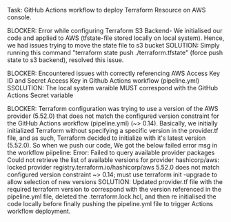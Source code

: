 
Task: GitHub Actions workflow to deploy Terraform Resource on AWS console.

BLOCKER: Error while configuring Terraform S3 Backend- We initialised our code and applied to AWS (tfstate-file stored locally on local system). Hence, we had issues trying to move the state file to s3 bucket
SOLUTION: Simply running this command "terraform state push ./terraform.tfstate" (force push state to s3 backend), resolved this issue.

BLOCKER: Encountered issues with correctly referencing AWS Access Key ID and Secret Access Key in Github Actions workflow (pipeline.yml)
SSOLUTION: The local system varaible MUST correspond with the GitHub Actions Secret variable

BLOCKER: Terraform configuration was trying to use a version of the AWS provider (5.52.0) that does not match the configured version constraint for the GitHub Actions workflow (pipeline.yml) (~> 0.14). Basically, we initially initialized Terraform without specifying a specific version in the provider.tf file, and as such, Terraform decided to initialize with it's latest version (5.52.0). 
So when we push our code, We got the below failed error msg in the workflow piipeline: 
Error: Failed to query available provider packages
Could not retrieve the list of available versions for provider hashicorp/aws:
locked provider registry.terraform.io/hashicorp/aws 5.52.0 does not match
configured version constraint ~> 0.14; must use terraform init -upgrade to allow selection of new versions
SOLUTION: Updated provider.tf file with the required terraform version to correspond with the version referenced in the pipeline.yml file, deleted the .terraform.lock.hcl, and then re initialised the code locally before finally pushing the pipeline.yml file to trigger Actions workflow deployment.



